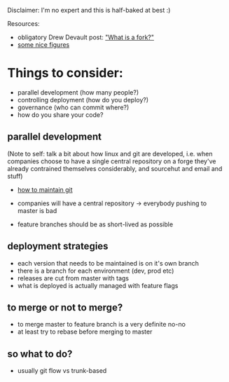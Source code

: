 Disclaimer: I'm no expert and this is half-baked at best :)

Resources:
- obligatory Drew Devault post: ["What is a fork?"](https://drewdevault.com/2019/05/24/What-is-a-fork.html)
- [some nice figures](https://medium.com/@sreekanth.thummala/choosing-the-right-git-branching-strategy-a-comparative-analysis-f5e635443423)

# Things to consider:

- parallel development (how many people?)
- controlling deployment (how do you deploy?)
- governance (who can commit where?)
- how do you share your code?


## parallel development

(Note to self: talk a bit about how linux and git are developed, i.e.
when companies choose to have a single central repository on a forge
they've already contrained themselves considerably, and sourcehut and
email and stuff)

- [how to maintain git](https://github.com/git/git/blob/master/Documentation/howto/maintain-git.txt)

- companies will have a central repository -> everybody pushing to master is bad
- feature branches should be as short-lived as possible

## deployment strategies

- each version that needs to be maintained is on it's own branch
- there is a branch for each environment (dev, prod etc)
- releases are cut from master with tags
- what is deployed is actually managed with feature flags

## to merge or not to merge?

- to merge master to feature branch is a very definite no-no
- at least try to rebase before merging to master


## so what to do?

- usually git flow vs trunk-based
